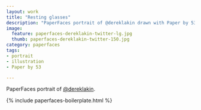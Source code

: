 ```yaml
---
layout: work
title: "Resting glasses"
description: "PaperFaces portrait of @dereklakin drawn with Paper by 53 on an iPad."
image: 
  feature: paperfaces-dereklakin-twitter-lg.jpg
  thumb: paperfaces-dereklakin-twitter-150.jpg
category: paperfaces
tags: 
- portrait
- illustration
- Paper by 53

---
```


PaperFaces portrait of [@dereklakin](http://twitter.com/dereklakin).

{% include paperfaces-boilerplate.html %}